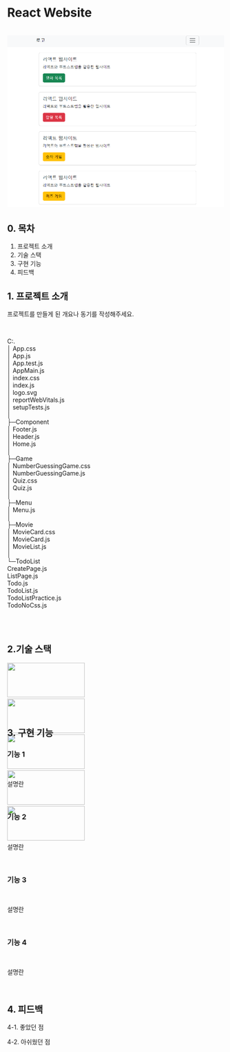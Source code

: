 # React Website

<p align="center">
  <br>
  <img src="https://github.com/ExiNni/React-Website/blob/master/img/%EB%A6%AC%EC%95%A1%ED%8A%B81.PNG"/>
  <br>
</p>

## 0. 목차
1. 프로젝트 소개
2. 기술 스택 
3. 구현 기능
4. 피드백

## 1. 프로젝트 소개 
<p align="justify">
프로젝트를 만들게 된 개요나 동기를 작성해주세요.
</p>
<br>

C:.<br>
│  App.css<br>
│  App.js<br>
│  App.test.js<br>
│  AppMain.js<br>
│  index.css<br>
│  index.js<br>
│  logo.svg<br>
│  reportWebVitals.js<br>
│  setupTests.js<br>
│<br>
├─Component<br>
│      Footer.js<br>
│      Header.js<br>
│      Home.js<br>
│<br>
├─Game<br>
│      NumberGuessingGame.css<br>
│      NumberGuessingGame.js<br>
│      Quiz.css<br>
│      Quiz.js<br>
│<br>
├─Menu<br>
│      Menu.js<br>
│<br>
├─Movie  <br>
│      MovieCard.css<br>
│      MovieCard.js<br>
│      MovieList.js<br>
│<br>
└─TodoList<br>
        CreatePage.js<br>
        ListPage.js<br>
        Todo.js<br>
        TodoList.js<br>
        TodoListPractice.js<br>
        TodoNoCss.js<br>
        <br>

<br>

## 2.기술 스택
<div style="width: 200px; height: 100px;">
  <img src="https://img.shields.io/badge/react-61DAFB?style=for-the-badge&logo=react&logoColor=black" width="180" height="80">
  <img src="https://img.shields.io/badge/node.js-339933?style=for-the-badge&logo=Node.js&logoColor=white" width="180" height="80">
  <img src="https://img.shields.io/badge/oracle-F80000?style=for-the-badge&logo=oracle&logoColor=white" width="180" height="80">
  <img src="https://img.shields.io/badge/bootstrap-7952B3?style=for-the-badge&logo=bootstrap&logoColor=white" width="180" height="80">
  <img src="https://img.shields.io/badge/express-000000?style=for-the-badge&logo=express&logoColor=white" width="180" height="80">
</div>


<br>


## 3. 구현 기능

### 기능 1
<img src="">
<p align="justify">
설명란
</p>
<br>

### 기능 2
<img src="">
<p align="justify">
설명란
</p>
<br>

### 기능 3
<img src="">
<p align="justify">
설명란
</p>
<br>

### 기능 4
<img src="">
<p align="justify">
설명란
</p>
<br>

## 4. 피드백

<p align="justify">
4-1. 좋았던 점

4-2. 아쉬웠던 점

</p>

<br>

